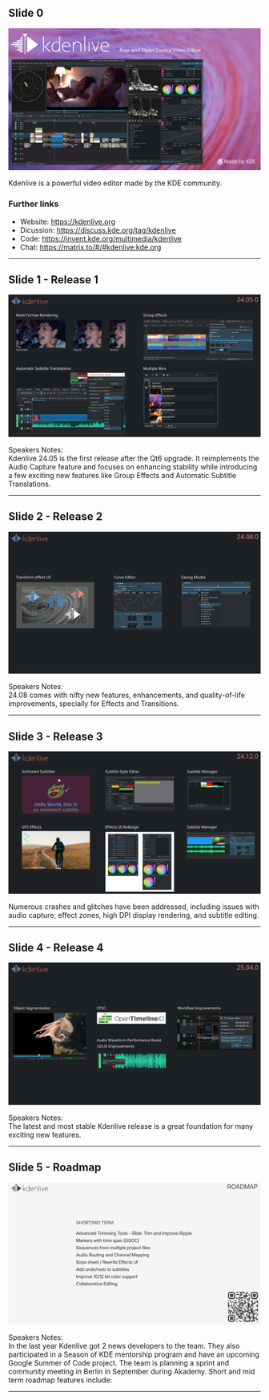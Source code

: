 ## Slide 0

![](kdenlive-0.png)

Kdenlive is a powerful video editor made by the KDE community. 

### Further links

- Website: <https://kdenlive.org>
- Dicussion: <https://discuss.kde.org/tag/kdenlive>
- Code: <https://invent.kde.org/multimedia/kdenlive>
- Chat: <https://matrix.to/#/#kdenlive:kde.org>

---

## Slide 1 - Release 1 

![](kdenlive-1.png)

Speakers Notes:  
Kdenlive 24.05 is the first release after the Qt6 upgrade. It reimplements the Audio Capture feature and focuses on enhancing stability while introducing a few exciting new features like Group Effects and Automatic Subtitle Translations. 

---

## Slide 2 - Release 2

![](kdenlive-2.png)

Speakers Notes:  
24.08 comes with nifty new features, enhancements, and quality-of-life improvements, specially for Effects and Transitions. 

---

## Slide 3 - Release 3

![](kdenlive-3.png)

Numerous crashes and glitches have been addressed, including issues with audio capture, effect zones, high DPI display rendering, and subtitle editing. 

---

## Slide 4 - Release 4

![](kdenlive-4.png)

Speakers Notes:  
The latest and most stable Kdenlive release is a great foundation for many exciting new features.

---

## Slide 5 - Roadmap

![](kdenlive-5.png)

Speakers Notes:  
In the last year Kdenlive got 2 news developers to the team. They also participated in a Season of KDE mentorship program and have an upcoming Google Summer of Code project. The team is planning a sprint and community meeting in Berlin in September during Akademy. Short and mid term roadmap features include:

---
